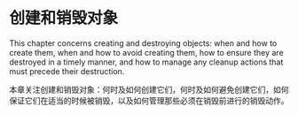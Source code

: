 # 创建和销毁对象

This chapter concerns creating and destroying objects: when and how to create them, when and how to avoid creating them, how to ensure they are destroyed in a timely manner, and how to manage any cleanup actions that must precede their destruction.

本章关注创建和销毁对象：何时及如何创建它们，何时及如何避免创建它们，如何保证它们在适当的时候被销毁，以及如何管理那些必须在销毁前进行的销毁动作。

